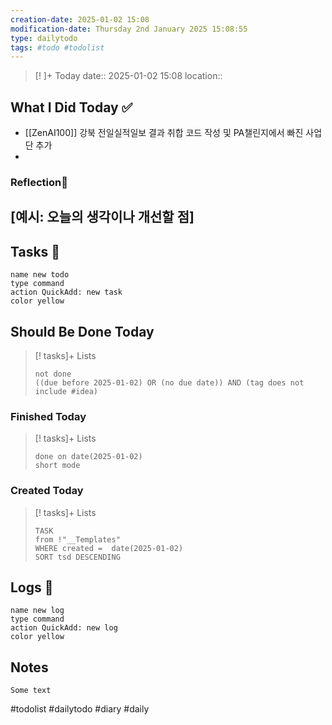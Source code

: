 ```yaml
---
creation-date: 2025-01-02 15:08 
modification-date: Thursday 2nd January 2025 15:08:55
type: dailytodo
tags: #todo #todolist 
---
```



> [!  ]+ Today
>  date::  2025-01-02 15:08 
> location::    
## What I Did Today ✅
- [[ZenAI100]] 강북 전일실적일보 결과 취합 코드 작성 및 PA챌린지에서 빠진 사업단 추가
- 
### Reflection💭 
[예시: 오늘의 생각이나 개선할 점]
- 


## Tasks 📝
```button
name new todo
type command
action QuickAdd: new task
color yellow
```


## Should Be Done Today
> [! tasks]+ Lists
> ```tasks
> not done 
> ((due before 2025-01-02) OR (no due date)) AND (tag does not include #idea)


### Finished Today
> [! tasks]+ Lists
> ```tasks
> done on date(2025-01-02)
> short mode
>```

### Created Today

> [! tasks]+ Lists
> ```dataview
>TASK
>from !"__Templates"
>WHERE created =  date(2025-01-02)
>SORT tsd DESCENDING
>```



## Logs 📗
```button
name new log
type command
action QuickAdd: new log
color yellow
```


## Notes

```text
Some text
```


#todolist #dailytodo #diary #daily

